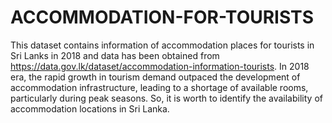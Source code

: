 # ACCOMMODATION-FOR-TOURISTS
This dataset contains information of accommodation places for tourists in Sri Lanks in 2018 and data has been obtained from https://data.gov.lk/dataset/accommodation-information-tourists. 
In 2018 era, the rapid growth in tourism demand outpaced the development of accommodation infrastructure, leading to a shortage of available rooms, particularly during peak seasons. So, it is worth to identify the availability of accommodation locations in Sri Lanka. 
